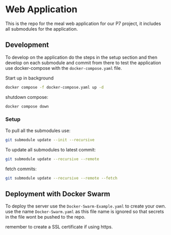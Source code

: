 # Web Application

This is the repo for the meal web application for our P7 project, it includes all submodules for the application. 

## Development

To develop on the application do the steps in the setup section and then develop on each submodule and commit from there to test the application use docker-compose with the `docker-compose.yaml` file. 

Start up in background
```sh
docker compose -f docker-compose.yaml up -d
```

shutdown compose:
```sh
docker compose down
```

### Setup
To pull all the submodules use:
```sh
git submodule update --init --recursive
```

To update all submodules to latest commit:
```sh
git submodule update --recursive --remote
```

fetch commits:
```sh
git submodule update --recursive --remote --fetch
```

## Deployment with Docker Swarm
To deploy the server use the `Docker-Swarm-Example.yaml` to create your own.
use the name `Docker-Swarm.yaml` as this file name is ignored so that secrets in the file wont be pushed to the repo. 

remember to create a SSL certificate if using https.

